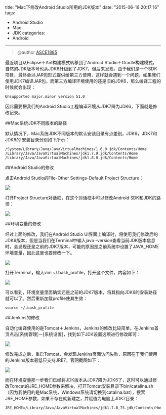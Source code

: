 title: "Mac下修改Android Studio所用的JDK版本"
date: "2015-06-16 20:17:16"
tags:
  - Android Studio
  - Mac
  - JDK
categories:
  - Android
---

> @author [ASCE1885](https://github.com/ASCE1885)

最近项目从Eclipse＋Ant构建模式转移到了Android Studio＋Gradle构建模式，自然的JDK版本号也从JDK6升级到了JDK7，但后来发现，由于我们是一个SDK项目，最终会以JAR包形式提供给第三方使用，这样就会遇到一个问题，如果我们使用JDK7编译JAR包，而第三方编译环境使用的还是旧的JDK6，那么编译工程的时候就会出现：

```
Unsupported major.minor version 51.0
```

因此需要把我们的Android Studio工程编译环境从JDK7降为JDK6，下面就是修改记录。

##Mac系统JDK不同版本的路径

默认情况下，Mac系统JDK不同版本的默认安装目录有点差别，JDK6，JDK7和JDK8的 安装目录分别如下所示：

```
/System/Library/Java/JavaVirtualMachines/1.6.0.jdk/Contents/Home
/Library/Java/JavaVirtualMachines/jdk1.7.0.jdk/Contents/Home
/Library/Java/JavaVirtualMachines/jdk1.8.0.jdk/Contents/Home
```

##Android Studio的修改

点击Android Studio的File-Other Settings-Default Project Structure：

![](http://img.blog.csdn.net/20150604171658327?watermark/2/text/aHR0cDovL2Jsb2cuY3Nkbi5uZXQvYXNjZTE4ODU=/font/5a6L5L2T/fontsize/400/fill/I0JBQkFCMA==/dissolve/70/gravity/Center)

打开Project Structure对话框，在这个对话框中可以修改Android SDK和JDK的路径：

![](http://img.blog.csdn.net/20150604171945411?watermark/2/text/aHR0cDovL2Jsb2cuY3Nkbi5uZXQvYXNjZTE4ODU=/font/5a6L5L2T/fontsize/400/fill/I0JBQkFCMA==/dissolve/70/gravity/Center)

##环境变量的修改

经过上面的修改，我们在Android Studio UI界面上编译时，将使用我们修改后的JDK6版本，但是当我们在Terminal中输入java -version查看当前JDK版本信息时，会发现还是之前的JDK7版本，可能的原因是之前系统中设置了JAVA_HOME环境变量，因此这里也要修改一下。

![](http://img.blog.csdn.net/20150604173440845?watermark/2/text/aHR0cDovL2Jsb2cuY3Nkbi5uZXQvYXNjZTE4ODU=/font/5a6L5L2T/fontsize/400/fill/I0JBQkFCMA==/dissolve/70/gravity/Center)

打开Terminal，输入vim ~/.bash_profile，打开这个文件，内容如下：

![](http://img.blog.csdn.net/20150604173713944?watermark/2/text/aHR0cDovL2Jsb2cuY3Nkbi5uZXQvYXNjZTE4ODU=/font/5a6L5L2T/fontsize/400/fill/I0JBQkFCMA==/dissolve/70/gravity/Center)

可以看到，环境变量里面确实还是之前的JDK7版本，将其指向JDK6的安装路径就可以了。然后重新加载profile使其生效：

```
source ~/.bash_profile
```

##Jenkins的修改

自动化编译使用的是Tomcat＋Jenkins，Jenkins的修改比较简单，在Jenkins首页点击[系统管理]－[系统设置]，找到如下JDK设置选项进行修改即可：

![](http://img.blog.csdn.net/20150605163511881?watermark/2/text/aHR0cDovL2Jsb2cuY3Nkbi5uZXQvYXNjZTE4ODU=/font/5a6L5L2T/fontsize/400/fill/I0JBQkFCMA==/dissolve/70/gravity/Center)

修改完成之后，重启Tomcat，会发现Jenkins页面访问失败，原因在于我们使用的Jenkins版本最低只支持JRE7，官网截图如下：

![](http://img.blog.csdn.net/20150605163753693?watermark/2/text/aHR0cDovL2Jsb2cuY3Nkbi5uZXQvYXNjZTE4ODU=/font/5a6L5L2T/fontsize/400/fill/I0JBQkFCMA==/dissolve/70/gravity/Center)

而在环境变量那一步我们已经将JDK版本从JDK7降为JDK6了，这时可以通过修改Tomcat的JRE_HOME参数来解决，打开Tomcat安装目录下bin/catalina.sh（因为我使用的是Mac系统，Windows系统请切换到catalina.bat），搜索JRE_HOME参数，如果不存在就新建之，并赋值为电脑上JDK7目录：

```
JRE_HOME=/Library/Java/JavaVirtualMachines/jdk1.7.0_75.jdk/Contents/Home
```




